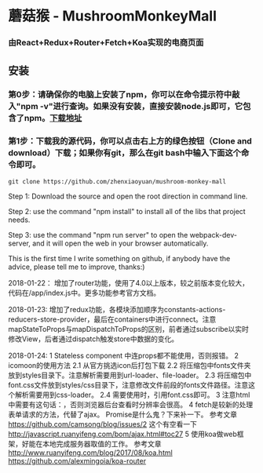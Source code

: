 # 蘑菇猴 - MushroomMonkeyMall

### 由React+Redux+Router+Fetch+Koa实现的电商页面

## 安装
### 第0步：请确保你的电脑上安装了npm，你可以在命令提示符中敲入"npm -v"进行查询。如果没有安装，直接安装node.js即可，它包含了npm。[下载地址](http://nodejs.cn/download/)
### 第1步：下载我的源代码，你可以点击右上方的绿色按钮（Clone and download）下载；如果你有git，那么在git bash中输入下面这个命令即可。  
`git clone https://github.com/zhenxiaoyuan/mushroom-monkey-mall`  

Step 1: Download the source and open the root direction in command line.

Step 2: use the command "npm install" to install all of the libs that project needs.

Step 3: use the command "npm run server" to open the webpack-dev-server, and it will open the web in your browser automatically.

This is the first time I write something on github, if anybody have the advice, please tell me to improve, thanks:)


2018-01-22：
增加了router功能，使用了4.0以上版本，较之前版本变化较大，代码在/app/index.js中。更多功能参考官方文档。

2018-01-23:
增加了redux功能，各模块添加顺序为constants-actions-reducers-store-provider，最后在containers中进行connect。注意mapStateToProps与mapDispatchToProps的区别，前者通过subscribe以实时修改View，后者通过dispatch触发store中数据的变化。

2018-01-24:
1 Stateless component 中连props都不能使用，否则报错。
2 icomoon的使用方法
    2.1 从官方挑选icon后打包下载
    2.2 将压缩包中fonts文件夹放到styles目录下。注意解析需要用到url-loader、file-loader。
    2.3 将压缩包中font.css文件放到styles/css目录下，注意修改文件前段的fonts文件路径。注意这个解析需要用到css-loader。
    2.4 需要使用时，引用font.css即可。
3 注意html中需要有这句话：<meta name="viewport" content="width=device-width,initial-scale=1,user-scalable=no">，否则浏览器后台查看时分辨率会很高。
4 fetch是较新的处理表单请求的方法，代替了ajax。
Promise是什么鬼？下来补一下。
参考文章 https://github.com/camsong/blog/issues/2
这个有空看一下 http://javascript.ruanyifeng.com/bom/ajax.html#toc27
5 使用koa做web框架，好能在本地完成服务器取值的工作。
参考文章 http://www.ruanyifeng.com/blog/2017/08/koa.html
https://github.com/alexmingoia/koa-router